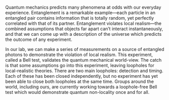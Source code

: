 Quantum mechanics predicts many phenomena at odds with our everyday experience. Entanglement is a remarkable example—each particle in an entangled pair contains information that is totally random, yet perfectly correlated with that of its partner. Entanglement violates local realism—the combined assumptions that objects far apart can’t interact instantaneously, and that we can come up with a description of the universe which predicts the outcome of any experiment.

In our lab, we can make a series of measurements on a source of entangled photons to demonstrate the violation of local realism. This experiment, called a Bell test, validates the quantum mechanical world-view. The catch is that some assumptions go into this experiment, leaving loopholes for local-realistic theories. There are two main loopholes: detection and timing. Each of these has been closed independently, but no experiment has yet been able to close both loopholes at the same time. Groups around the world, including ours, are currently working towards a loophole-free Bell test which would demonstrate quantum non-locality once and for all.